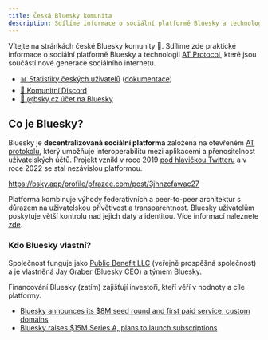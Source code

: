 ```yaml
---
title: Česká Bluesky komunita
description: Sdílíme informace o sociální platformě Bluesky a technologii AT Protocol, které jsou součástí nové generace sociálního
---
```


Vítejte na stránkách české Bluesky komunity 👋. Sdílíme zde praktické informace o sociální platformě Bluesky a technologii [AT Protocol](/definice/at-protokol), které jsou součástí nové generace sociálního internetu.

* [📊 Statistiky českých uživatelů](https://stats.bsky.cz) ([dokumentace](/projekty/ceske-statistiky/))
* [💬 Komunitní Discord](https://discord.com/invite/DT6VcuEvXx)
* [🔗 @bsky.cz účet na Bluesky](https://bsky.app/profile/bsky.cz)

## Co je Bluesky?

Bluesky je **decentralizovaná sociální platforma** založená na otevřeném [AT protokolu](https://atproto.com/), který
umožňuje interoperabilitu mezi aplikacemi a přenositelnost uživatelských účtů. Projekt vznikl v roce 2019
[pod hlavičkou Twitteru](https://x.com/jack/status/1204766078468911106) a v roce 2022 se stal nezávislou platformou.

https://bsky.app/profile/pfrazee.com/post/3jhnzcfawac27

Platforma kombinuje výhody federativních a peer-to-peer architektur s důrazem na uživatelskou přívětivost a
transparentnost. Bluesky uživatelům poskytuje větší kontrolu nad jejich daty a identitou. Více informací naleznete
[zde](https://blueskyweb.zendesk.com/hc/en-us/articles/19002666608397-What-is-Bluesky).

### Kdo Bluesky vlastní?

Společnost funguje jako [Public Benefit LLC](https://bsky.social/about/blog/2-7-2022-overview) (veřejně prospěšná
společnost) a je vlastněná [Jay Graber](https://bsky.app/profile/jay.bsky.team) (Bluesky CEO) a týmem Bluesky.

Financování Bluesky (zatím) zajišťují investoři, kteří věří v hodnoty a cíle platformy.

- [Bluesky announces its $8M seed round and first paid service, custom domains](https://techcrunch.com/2023/07/05/bluesky-announces-its-8m-seed-round-first-paid-service-custom-domains/)
- [Bluesky raises $15M Series A, plans to launch subscriptions](https://techcrunch.com/2024/10/24/bluesky-raises-15m-series-a-plans-to-launch-subscriptions/)
